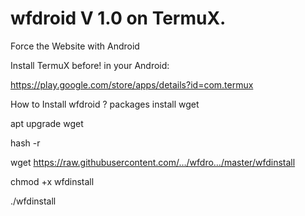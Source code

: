 # wfdroid V 1.0 on TermuX.

Force the Website with Android

Install TermuX before! in your Android:

https://play.google.com/store/apps/details?id=com.termux

How to Install wfdroid ?
packages install wget

apt upgrade wget

hash -r

wget https://raw.githubusercontent.com/…/wfdro…/master/wfdinstall

chmod +x wfdinstall

./wfdinstall
